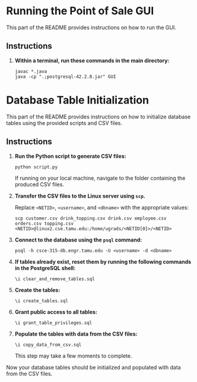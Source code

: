 # Running the Point of Sale GUI

This part of the README provides instructions on how to run the GUI.

## Instructions

1. **Within a terminal, run these commands in the main directory:**

   ```
   javac *.java
   java -cp ".;postgresql-42.2.8.jar" GUI  
   ```

   
# Database Table Initialization

This part of the README provides instructions on how to initialize database tables using the provided scripts and CSV files.


## Instructions

1. **Run the Python script to generate CSV files:**

   ```
   python script.py
   ```

   If running on your local machine, navigate to the folder containing the produced CSV files.

2. **Transfer the CSV files to the Linux server using `scp`.**

   Replace `<NETID>`, `<username>`, and `<dbname>` with the appropriate values:

   ```
   scp customer.csv drink_topping.csv drink.csv employee.csv orders.csv topping.csv <NETID>@linux2.cse.tamu.edu:/home/ugrads/<NETID[0]>/<NETID>
   ```


3. **Connect to the database using the `psql` command:**

   ```
   psql -h csce-315-db.engr.tamu.edu -U <username> -d <dbname>
   ```

4. **If tables already exist, reset them by running the following commands in the PostgreSQL shell:**

   ```
   \i clear_and_remove_tables.sql
   ```

5. **Create the tables:**

   ```
   \i create_tables.sql
   ```

5. **Grant public access to all tables:**

   ```
   \i grant_table_privileges.sql
   ```

6. **Populate the tables with data from the CSV files:**

   ```
   \i copy_data_from_csv.sql
   ```

   This step may take a few moments to complete.

Now your database tables should be initialized and populated with data from the CSV files.




